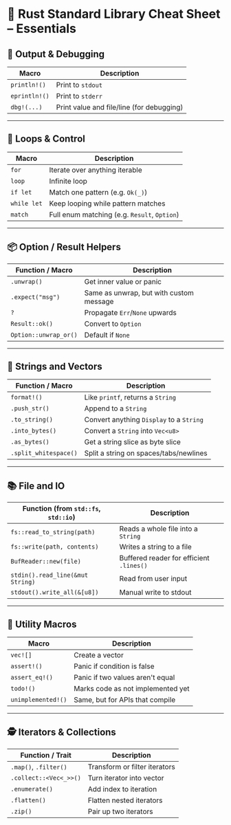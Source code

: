 # 🦀 Rust Standard Library Cheat Sheet – Essentials

## 📢 Output & Debugging

| Macro        | Description                              |
|--------------|------------------------------------------|
| `println!()` | Print to `stdout`                        |
| `eprintln!()`| Print to `stderr`                        |
| `dbg!(...)`  | Print value and file/line (for debugging)|

---

## 🔁 Loops & Control

| Macro        | Description                              |
|--------------|------------------------------------------|
| `for`        | Iterate over anything iterable           |
| `loop`       | Infinite loop                            |
| `if let`     | Match one pattern (e.g. `Ok(_)`)         |
| `while let`  | Keep looping while pattern matches       |
| `match`      | Full enum matching (e.g. `Result`, `Option`) |

---

## 📦 Option / Result Helpers

| Function / Macro     | Description                                  |
|----------------------|----------------------------------------------|
| `.unwrap()`          | Get inner value or panic                     |
| `.expect("msg")`     | Same as unwrap, but with custom message      |
| `?`                  | Propagate `Err`/`None` upwards               |
| `Result::ok()`       | Convert to `Option`                          |
| `Option::unwrap_or()`| Default if `None`                            |

---

## 🧵 Strings and Vectors

| Function / Macro     | Description                                  |
|----------------------|----------------------------------------------|
| `format!()`          | Like `printf`, returns a `String`            |
| `.push_str()`        | Append to a `String`                         |
| `.to_string()`       | Convert anything `Display` to a `String`     |
| `.into_bytes()`      | Convert a `String` into `Vec<u8>`            |
| `.as_bytes()`        | Get a string slice as byte slice             |
| `.split_whitespace()`| Split a string on spaces/tabs/newlines       |

---

## 📚 File and IO

| Function (from `std::fs`, `std::io`) | Description                    |
|--------------------------------------|--------------------------------|
| `fs::read_to_string(path)`          | Reads a whole file into a `String` |
| `fs::write(path, contents)`         | Writes a string to a file      |
| `BufReader::new(file)`              | Buffered reader for efficient `.lines()` |
| `stdin().read_line(&mut String)`    | Read from user input           |
| `stdout().write_all(&[u8])`         | Manual write to stdout         |

---

## 🧠 Utility Macros

| Macro        | Description                              |
|--------------|------------------------------------------|
| `vec![]`     | Create a vector                          |
| `assert!()`  | Panic if condition is false              |
| `assert_eq!()`| Panic if two values aren't equal        |
| `todo!()`    | Marks code as not implemented yet        |
| `unimplemented!()` | Same, but for APIs that compile     |

---

## 🕵️ Iterators & Collections

| Function / Trait        | Description                              |
|-------------------------|------------------------------------------|
| `.map()`, `.filter()`   | Transform or filter iterators            |
| `.collect::<Vec<_>>()`  | Turn iterator into vector                |
| `.enumerate()`          | Add index to iteration                   |
| `.flatten()`            | Flatten nested iterators                 |
| `.zip()`                | Pair up two iterators                    |
